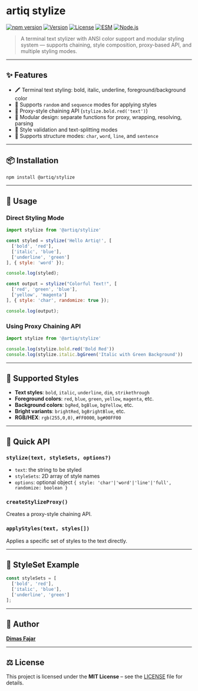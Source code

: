 # artiq stylize

[![npm version](https://img.shields.io/npm/v/@artiq/stylize)](https://www.npmjs.com/package/@artiq/stylize)
[![Version](https://img.shields.io/badge/Version-v1.0.0-blue)](https://www.npmjs.com/package/@artiq/stylize?activeTab=versions)
[![License](https://img.shields.io/badge/License-MIT-green)](./LICENSE)
[![ESM](https://img.shields.io/badge/javascript-ESM-orange)](https://nodejs.org/api/esm.html)
[![Node.js](https://img.shields.io/badge/node-%3E%3D18.0.0-blue)](https://nodejs.org/)

> A terminal text stylizer with ANSI color support and modular styling system — supports chaining, style composition, proxy-based API, and multiple styling modes.

---

## ✨ Features

- 🖍️ Terminal text styling: bold, italic, underline, foreground/background color  
- 🎲 Supports `random` and `sequence` modes for applying styles  
- 🔗 Proxy-style chaining API (`stylize.bold.red('text')`)  
- 🧱 Modular design: separate functions for proxy, wrapping, resolving, parsing  
- 🧪 Style validation and text-splitting modes  
- 📁 Supports structure modes: `char`, `word`, `line`, and `sentence`  

---

## 📦 Installation

```bash
npm install @artiq/stylize
```

---

## 🚀 Usage

### Direct Styling Mode

```js
import stylize from '@artiq/stylize'

const styled = stylize('Hello Artiq!', [
  ['bold', 'red'],
  ['italic', 'blue'],
  ['underline', 'green']
], { style: 'word' });

console.log(styled);
```

```js
const output = stylize("Colorful Text!", [
  ['red', 'green', 'blue'],
  ['yellow', 'magenta']
], { style: 'char', randomize: true });

console.log(output);
```

### Using Proxy Chaining API

```js
import stylize from '@artiq/stylize'

console.log(stylize.bold.red('Bold Red'))
console.log(stylize.italic.bgGreen('Italic with Green Background'))
```

---

## 🎨 Supported Styles

- **Text styles**: `bold`, `italic`, `underline`, `dim`, `strikethrough`  
- **Foreground colors**: `red`, `blue`, `green`, `yellow`, `magenta`, etc.  
- **Background colors**: `bgRed`, `bgBlue`, `bgYellow`, etc.  
- **Bright variants**: `brightRed`, `bgBrightBlue`, etc.  
- **RGB/HEX**: `rgb(255,0,0)`, `#FF0000`, `bg#00FF00`  

---

## 📘 Quick API

### `stylize(text, styleSets, options?)`

- `text`: the string to be styled  
- `styleSets`: 2D array of style names  
- `options`: optional object `{ style: 'char'|'word'|'line'|'full', randomize: boolean }`  

### `createStylizeProxy()`

Creates a proxy-style chaining API.

### `applyStyles(text, styles[])`

Applies a specific set of styles to the text directly.

---

## 🧪 StyleSet Example

```js
const styleSets = [
  ['bold', 'red'],
  ['italic', 'blue'],
  ['underline', 'green']
];
```

---

## 👤 Author

**[Dimas Fajar](https://github.com/fajardison)**

---

## ⚖️ License

This project is licensed under the **MIT License** – see the [LICENSE](./LICENSE) file for details.
